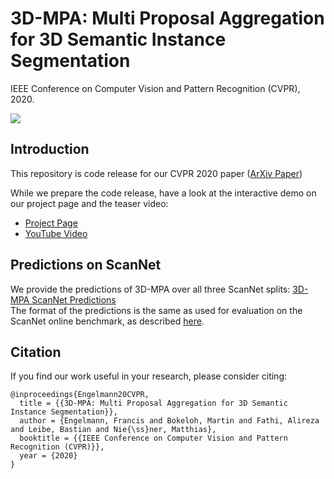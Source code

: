 # 3D-MPA: Multi Proposal Aggregation for 3D Semantic Instance Segmentation
IEEE Conference on Computer Vision and Pattern Recognition (CVPR), 2020.

<img src="docs/teaser.png" style="max-width:100%" />

## Introduction

This repository is code release for our CVPR 2020 paper ([ArXiv Paper](https://arxiv.org/pdf/2003.13867.pdf))

While we prepare the code release, have a look at the interactive demo on our project page and the teaser video:
- [Project Page](https://francisengelmann.github.io/3D-MPA/)
- [YouTube Video](https://www.youtube.com/watch?v=ifL8yTbRFDk&feature=emb_logo)

## Predictions on ScanNet

We provide the predictions of 3D-MPA over all three ScanNet splits: [3D-MPA ScanNet Predictions](https://omnomnom.vision.rwth-aachen.de/data/3d_mpa/scannet_predictions_3d_mpa.zip)  
The format of the predictions is the same as used for evaluation on the ScanNet online benchmark, as described [here](http://kaldir.vc.in.tum.de/scannet_benchmark/documentation#format-instance3d).

## Citation
If you find our work useful in your research, please consider citing:
```
@inproceedings{Engelmann20CVPR,
  title = {{3D-MPA: Multi Proposal Aggregation for 3D Semantic Instance Segmentation}},
  author = {Engelmann, Francis and Bokeloh, Martin and Fathi, Alireza and Leibe, Bastian and Nie{\ss}ner, Matthias},
  booktitle = {{IEEE Conference on Computer Vision and Pattern Recognition (CVPR)}},
  year = {2020}
}
```
